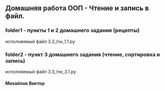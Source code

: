 ## Домашняя работа ООП - Чтение и запись в файл. 

### folder1 - пункты 1 и 2 домашнего задания (рецепты)
исполняемый файл 3.3_hw_1.1.py

### folder2 - пункт 3 домашнего задания (чтение, сортировка и запись)
исполняемый файл 3.3_hw_3.1.py

#### Михайлов Виктор
